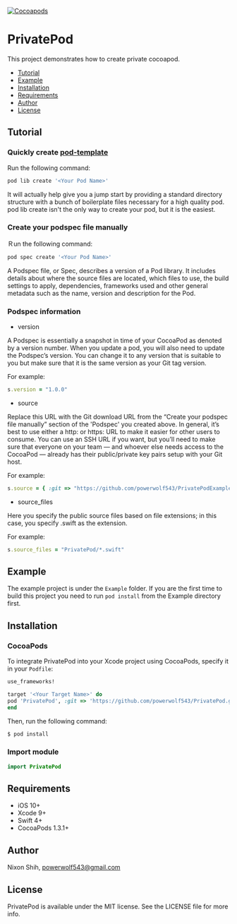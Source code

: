 [![Cocoapods](https://img.shields.io/badge/Tool-Cocoapods-brown.svg)](https://github.com/CocoaPods/CocoaPods)

# PrivatePod

This project demonstrates how to create private cocoapod.


- [Tutorial](#Tutorial)
- [Example](#Example)
- [Installation](#Installation)
- [Requirements](#Requirements)
- [Author](#Author)
- [License](#License)

## Tutorial

### Quickly create [pod-template](https://github.com/cocoapods/pod-template)

Run the following command:

```ruby
pod lib create '<Your Pod Name>'
```

It will actually help give you a jump start by providing a standard directory structure with a bunch of boilerplate files necessary for a high quality pod. pod lib create isn't the only way to create your pod, but it is the easiest.

### Create your podspec file manually

Ｒun the following command:

```ruby
pod spec create '<Your Pod Name>'
```

A Podspec file, or Spec, describes a version of a Pod library. It includes details about where the source files are located, which files to use, the build settings to apply, dependencies, frameworks used and other general metadata such as the name, version and description for the Pod.

### Podspec information

- version

A Podspec is essentially a snapshot in time of your CocoaPod as denoted by a version number. When you update a pod, you will also need to update the Podspec’s version. You can change it to any version that is suitable to you but make sure that it is the same version as your Git tag version.

For example:

```ruby
s.version = "1.0.0"
```

- source

Replace this URL with the Git download URL from the “Create your podspec file manually” section of the 'Podspec' you created above. In general, it’s best to use either a http: or https: URL to make it easier for other users to consume. You can use an SSH URL if you want, but you’ll need to make sure that everyone on your team — and whoever else needs access to the CocoaPod — already has their public/private key pairs setup with your Git host.

For example:

```ruby
s.source = { :git => "https://github.com/powerwolf543/PrivatePodExample.git", :tag => s.version }
```

- source_files

Here you specify the public source files based on file extensions; in this case, you specify .swift as the extension.

For example:

```ruby
s.source_files = "PrivatePod/*.swift"
```

## Example

The example project is under the `Example` folder. If you are the first time to build this project you need to run `pod install` from the Example directory first.

## Installation

### CocoaPods

To integrate PrivatePod into your Xcode project using CocoaPods, specify it in your `Podfile`:

```ruby
use_frameworks!

target '<Your Target Name>' do
pod 'PrivatePod', :git => 'https://github.com/powerwolf543/PrivatePod.git'
end
```

Then, run the following command:

```bash
$ pod install
```

### Import module

```swift
import PrivatePod
```

## Requirements

- iOS 10+
- Xcode 9+
- Swift 4+
- CocoaPods 1.3.1+

## Author

Nixon Shih, powerwolf543@gmail.com

## License

PrivatePod is available under the MIT license. See the LICENSE file for more info.
